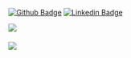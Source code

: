 
[![Github Badge](https://img.shields.io/badge/-Github-000?style=flat-square&logo=Github&logoColor=white&link=https://github.com/aislanmi)](https://github.com/aislanmi)
[![Linkedin Badge](https://img.shields.io/badge/-LinkedIn-blue?style=flat-square&logo=Linkedin&logoColor=white&link=https://www.linkedin.com/in/aislan-michel/)](https://www.linkedin.com/in/aislan-michel/)





<p align="justify">
  <img align="center" src="https://github-readme-stats.vercel.app/api?username=aislanmi&show_icons=true&count_private=true&theme=algolia" />
</p>

####

<p>
  <img align="center" src="https://github-readme-stats.vercel.app/api/top-langs/?username=aislanmi&layout=compact&theme=algolia" />
</p>


<!--
**aislanmi/aislanmi** is a ✨ _special_ ✨ repository because its `README.md` (this file) appears on your GitHub profile.

Here are some ideas to get you started:

- 🔭 I’m currently working on ...
- 🌱 I’m currently learning ...
- 👯 I’m looking to collaborate on ...
- 🤔 I’m looking for help with ...
- 💬 Ask me about ...
- 📫 How to reach me: ...
- 😄 Pronouns: ...
- ⚡ Fun fact: ...
-->
